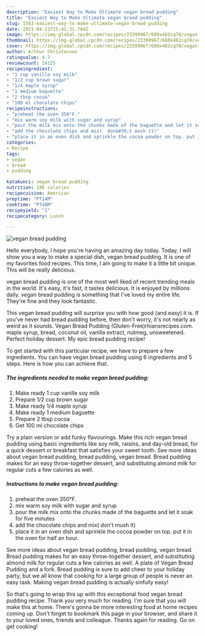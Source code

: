 ```yaml
---
description: "Easiest Way to Make Ultimate vegan bread pudding"
title: "Easiest Way to Make Ultimate vegan bread pudding"
slug: 1583-easiest-way-to-make-ultimate-vegan-bread-pudding
date: 2021-04-21T15:41:31.704Z
image: https://img-global.cpcdn.com/recipes/23399967/680x482cq70/vegan-bread-pudding-recipe-main-photo.jpg
thumbnail: https://img-global.cpcdn.com/recipes/23399967/680x482cq70/vegan-bread-pudding-recipe-main-photo.jpg
cover: https://img-global.cpcdn.com/recipes/23399967/680x482cq70/vegan-bread-pudding-recipe-main-photo.jpg
author: Arthur Christensen
ratingvalue: 4.7
reviewcount: 14225
recipeingredient:
- "1 cup vanille soy milk"
- "1/2 cup brown sugar"
- "1/4 maple syrup"
- "1 medium baguette"
- "2 tbsp cocoa"
- "100 ml chocolate chips"
recipeinstructions:
- "preheat the oven 350°F."
- "mix warm soy milk with sugar and syrup"
- "pour the milk mix onto the chunks made of the baguette and let it soak for five minutes"
- "add the chocolate chips and mix(  don&#39;t mush it)"
- "place it in an oven dish and sprinkle the cocoa powder on top. put it in the oven for half an hour."
categories:
- Recipe
tags:
- vegan
- bread
- pudding

katakunci: vegan bread pudding 
nutrition: 186 calories
recipecuisine: American
preptime: "PT14M"
cooktime: "PT48M"
recipeyield: "1"
recipecategory: Lunch

---
```



![vegan bread pudding](https://img-global.cpcdn.com/recipes/23399967/680x482cq70/vegan-bread-pudding-recipe-main-photo.jpg)

Hello everybody, I hope you're having an amazing day today. Today, I will show you a way to make a special dish, vegan bread pudding. It is one of my favorites food recipes. This time, I am going to make it a little bit unique. This will be really delicious.

vegan bread pudding is one of the most well liked of recent trending meals in the world. It's easy, it's fast, it tastes delicious. It is enjoyed by millions daily. vegan bread pudding is something that I've loved my entire life. They're fine and they look fantastic.

This vegan bread pudding will surprise you with how good (and easy) it is. If you&#39;ve never had bread pudding before, then don&#39;t worry, it&#39;s not nearly as weird as it sounds. Vegan Bread Pudding (Gluten-Free)rhiansrecipes.com. maple syrup, bread, coconut oil, vanilla extract, nutmeg, unsweetened. Perfect holiday dessert: My epic bread pudding recipe!


To get started with this particular recipe, we have to prepare a few ingredients. You can have vegan bread pudding using 6 ingredients and 5 steps. Here is how you can achieve that.

<!--inarticleads1-->

##### The ingredients needed to make vegan bread pudding:

1. Make ready 1 cup vanille soy milk
1. Prepare 1/2 cup brown sugar
1. Make ready 1/4 maple syrup
1. Make ready 1 medium baguette
1. Prepare 2 tbsp cocoa
1. Get 100 ml chocolate chips


Try a plain version or add funky flavourings. Make this rich vegan bread pudding using basic ingredients like soy milk, raisins, and day-old bread, for a quick dessert or breakfast that satisfies your sweet tooth. See more ideas about vegan bread pudding, bread pudding, vegan bread. Bread pudding makes for an easy throw-together dessert, and substituting almond milk for regular cuts a few calories as well. 

<!--inarticleads2-->

##### Instructions to make vegan bread pudding:

1. preheat the oven 350°F.
1. mix warm soy milk with sugar and syrup
1. pour the milk mix onto the chunks made of the baguette and let it soak for five minutes
1. add the chocolate chips and mix(  don&#39;t mush it)
1. place it in an oven dish and sprinkle the cocoa powder on top. put it in the oven for half an hour.


See more ideas about vegan bread pudding, bread pudding, vegan bread. Bread pudding makes for an easy throw-together dessert, and substituting almond milk for regular cuts a few calories as well. A plate of Vegan Bread Pudding and a fork. Bread pudding is sure to add cheer to your holiday party, but we all know that cooking for a large group of people is never an easy task. Making vegan bread pudding is actually sinfully easy! 

So that's going to wrap this up with this exceptional food vegan bread pudding recipe. Thank you very much for reading. I'm sure that you will make this at home. There's gonna be more interesting food at home recipes coming up. Don't forget to bookmark this page in your browser, and share it to your loved ones, friends and colleague. Thanks again for reading. Go on get cooking!
